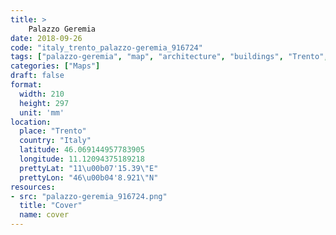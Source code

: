 ```yaml
---
title: > 
    Palazzo Geremia
date: 2018-09-26
code: "italy_trento_palazzo-geremia_916724"
tags: ["palazzo-geremia", "map", "architecture", "buildings", "Trento", "Italy"]
categories: ["Maps"]
draft: false
format:
  width: 210
  height: 297
  unit: 'mm'
location:
  place: "Trento"
  country: "Italy"
  latitude: 46.069144957783905
  longitude: 11.12094375189218
  prettyLat: "11\u00b07'15.39\"E"
  prettyLon: "46\u00b04'8.921\"N"
resources:
- src: "palazzo-geremia_916724.png"
  title: "Cover"
  name: cover
---
```


